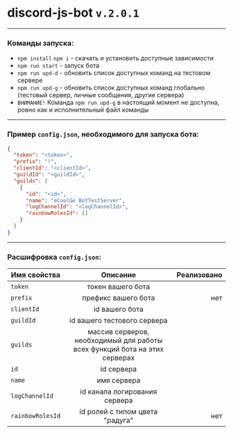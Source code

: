 # discord-js-bot `v.2.0.1`

___

### Команды запуска:

* `npm install` `npm i` - скачать и установить доступные зависимости
* `npm run start` - запуск бота
* `npm run upd-d` - обновить список доступных команд на тестовом сервере
* `npm run upd-g` - обновить список доступных команд глобально (тестовый сервер, личные сообщения, другие сервера)
* `ВНИМАНИЕ!` Команда `npm run upd-g` в настоящий момент не доступна, ровно как и исполнительный файл команды

___

### Пример `config.json`, необходимого для запуска бота:

```json
{
  "token": "<token>",
  "prefix": "!",
  "clientId": "<clientId>",
  "guildId": "<guildId>",
  "guilds": [
    {
      "id": "<id>",
      "name": "eCoolGe BotTestServer",
      "logChannelId": "<logChannelId>",
      "rainbowRolesId": []
    }
  ]
}
```

___

### Расшифровка `config.json`:

| Имя свойства     |                                  Описание                                  | Реализовано |
|------------------|:--------------------------------------------------------------------------:|------------:|
| `token`          |                             токен вашего бота                              |             |
| `prefix`         |                            префикс вашего бота                             |         нет |
| `clientId`       |                               id вашего бота                               |             |
| `guildId`        |                        id вашего тестового сервера                         |             |
| `guilds`         | массив серверов, необходимый для работы всех функций бота на этих серверах |             |
| `id`             |                                 id сервера                                 |             |
| `name`           |                                имя сервера                                 |             |
| `logChannelId`   |                       id канала логирования сервера                        |             |
| `rainbowRolesId` |                      id ролей с типом цвета "радуга"                       |         нет |





